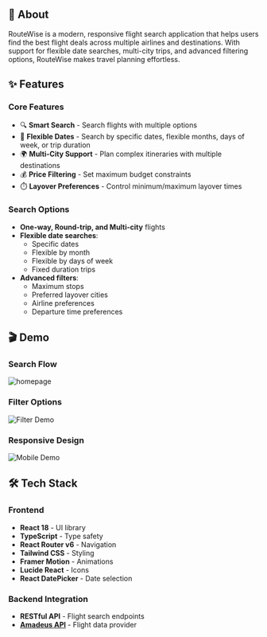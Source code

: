 ## 🚀 About

RouteWise is a modern, responsive flight search application that helps users find the best flight deals across multiple airlines and destinations. With support for flexible date searches, multi-city trips, and advanced filtering options, RouteWise makes travel planning effortless.

## ✨ Features

### Core Features
- 🔍 **Smart Search** - Search flights with multiple options
- 📅 **Flexible Dates** - Search by specific dates, flexible months, days of week, or trip duration
- 🌍 **Multi-City Support** - Plan complex itineraries with multiple destinations
- 💰 **Price Filtering** - Set maximum budget constraints
- ⏱️ **Layover Preferences** - Control minimum/maximum layover times

### Search Options
- **One-way, Round-trip, and Multi-city** flights
- **Flexible date searches**:
  - Specific dates
  - Flexible by month
  - Flexible by days of week
  - Fixed duration trips
- **Advanced filters**:
  - Maximum stops
  - Preferred layover cities
  - Airline preferences
  - Departure time preferences

## 🎬 Demo

### Search Flow

![homepage](https://github.com/user-attachments/assets/6992469e-fed3-4c9b-b7e8-c8cb391fb5d1)



### Filter Options
![Filter Demo](assets/filter-demo.gif)

### Responsive Design
![Mobile Demo](assets/mobile-demo.gif)

## 🛠️ Tech Stack

### Frontend
- **React 18** - UI library
- **TypeScript** - Type safety
- **React Router v6** - Navigation
- **Tailwind CSS** - Styling
- **Framer Motion** - Animations
- **Lucide React** - Icons
- **React DatePicker** - Date selection

### Backend Integration
- **RESTful API** - Flight search endpoints
- [**Amadeus API**](https://developers.amadeus.com/) - Flight data provider
